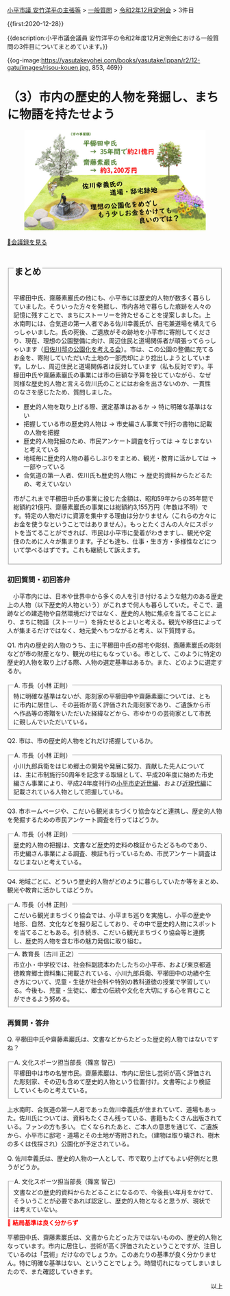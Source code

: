 <p class="breadcrumbs"><a href="../../../index.md">小平市議 安竹洋平の主張等</a> > <a href="../../index.md">一般質問</a> > <a href="./index.md">令和2年12月定例会</a> > 3件目

{{first:2020-12-28}}

{{description:小平市議会議員 安竹洋平の令和2年度12月定例会における一般質問の3件目についてまとめています。}}

{{og-image:https://yasutakeyohei.com/books/yasutake/ippan/r2/12-gatu/images/risou-kouen.jpg, 853, 469}}

# （3）市内の歴史的人物を発掘し、まちに物語を持たせよう

<figure>
<img src="./images/risou-kouen.jpg" alt="旧佐川邸理想の公園化を目指して" data-zoomable="" style="z-index:999">
</figure>

<p class="read-kaigiroku"><a href="https://ssp.kaigiroku.net/tenant/kodaira/SpMinuteView.html?council_id=1175&schedule_id=5&minute_id=128&is_search=true">📄会議録を見る</a></p>

<fieldset class="point">
  <legend><h2> まとめ </h2></legend>

平櫛田中氏、齋藤素巖氏の他にも、小平市には歴史的人物が数多く暮らしていました。そういった方々を発掘し、市内各地で暮らした痕跡を人々の記憶に残すことで、まちにストーリーを持たせることを提案しました。上水南町には、合気道の第一人者である佐川幸義氏が、自宅兼道場を構えてらっしゃいました。氏の死後、ご遺族がその跡地を小平市に寄附してくださり、現在、理想の公園整備に向け、周辺住民と道場関係者が頑張ってらっしゃいます（[旧佐川邸の公園化を考える会](https://sagawa-park.yasu.tk/)）。市は、この公園の整備に充てるお金を、寄附していただいた土地の一部売却により捻出しようとしています。しかし、周辺住民と道場関係者は反対しています（私も反対です）。平櫛田中氏や齋藤素巖氏の事業には市の巨額な予算を投じていながら、なぜ同様な歴史的人物と言える佐川氏のことにはお金を出さないのか、一貫性のなさを感じたため、質問しました。

<ul>
<li class="chk">歴史的人物を取り上げる際、選定基準はあるか<span> → 特に明確な基準はない</span></li>
<li class="chk">把握している市の歴史的人物は<span> → 市史編さん事業で刊行の書物に記載の人物を把握</span></li>
<li class="chk">歴史的人物発掘のため、市民アンケート調査を行っては<span> → なじまないと考えている</span></li>
<li class="chk">地域毎に歴史的人物の暮らしぶりをまとめ、観光・教育に活かしては<span> → 一部やっている</span></li>
<li class="chk">合気道の第一人者、佐川氏も歴史的人物に<span> → 歴史的資料からたどるため、考えていない</span></li>
</ul>

 市がこれまで平櫛田中氏の事業に投じた金額は、昭和59年からの35年間で総額約21億円、齋藤素巖氏の事業には総額約3,155万円（年数は不明）です。特定の人物だけに資源を集中する理由は分かりません（これらの方々にお金を使うなということではありません）。もっとたくさんの人々にスポットを当てることができれば、市民は小平市に愛着がわきますし、観光や定住のために人々が集まります。子ども達も、仕事・生き方・多様性などについて学べるはずです。これも継続して訴えます。

</fieldset>

<h3>初回質問・初回答弁</h3>

<div class="letter">

　小平市内には、日本や世界中から多くの人を引き付けるような魅力のある歴史上の人物（以下歴史的人物という）がこれまで何人も暮らしていた。そこで、遺跡などの建造物や自然環境だけではなく、歴史的人物に焦点を当てることにより、まちに物語（ストーリー）を持たせるとよいと考える。観光や移住によって人が集まるだけではなく、地元愛へもつながると考え、以下質問する。

<span class="q-a">Q1.</span> 市内の歴史的人物のうち、主に平櫛田中氏の邸宅や彫刻、斎藤素巖氏の彫刻などが市の財産となり、観光の柱にもなっている。市として、このように特定の歴史的人物を取り上げる際、人物の選定基準はあるか。また、どのように選定するか。

<fieldset class="touben">
<legend><span class="q-a">A.</span> 市長（小林 正則）</legend>
特に明確な基準はないが、彫刻家の平櫛田中や齋藤素巖については、ともに市内に居住し、その芸術が高く評価された彫刻家であり、ご遺族から市へ作品等の寄贈をいただいた経緯などから、市ゆかりの芸術家として市民に親しんでいただいている。
</fieldset>

<span class="q-a">Q2.</span> 市は、市の歴史的人物をどれだけ把握しているか。

<fieldset class="touben">
<legend><span class="q-a">A.</span> 市長（小林 正則）</legend>
小川九郎兵衛をはじめ郷土の開発や発展に努力、貢献した先人については、主に市制施行50周年を記念する取組として、平成20年度に始めた市史編さん事業により、平成24年度刊行の<a href="https://trc-adeac.trc.co.jp/WJ11D0/WJJS05U/1321105100/1321105100100020">小平市史近世編</a>、および<a href="https://trc-adeac.trc.co.jp/WJ11D0/WJJS05U/1321105100/1321105100100030">近現代編</a>に記載されている人物として把握している。
</fieldset>

<span class="q-a">Q3.</span> 市ホームページや、こだいら観光まちづくり協会などと連携し、歴史的人物を発掘するための市民アンケート調査を行ってはどうか。

<fieldset class="touben">
<legend><span class="q-a">A.</span> 市長（小林 正則）</legend>
歴史的人物の把握は、文書など歴史的史料の検証からたどるものであり、市史編さん事業による調査、検証も行っているため、市民アンケート調査はなじまないと考えている。
</fieldset>

<span class="q-a">Q4.</span> 地域ごとに、どういう歴史的人物がどのように暮らしていたか等をまとめ、観光や教育に活かしてはどうか。

<fieldset class="touben">
<legend><span class="q-a">A.</span> 市長（小林 正則）</legend>
こだいら観光まちづくり協会では、小平まち巡りを実施し、小平の歴史や地形、自然、文化などを掘り起こしており、その中で歴史的人物にスポットを当てることもある。引き続き、こだいら観光まちづくり協会等と連携し、歴史的人物を含む市の魅力発信に取り組む。
</fieldset>

<fieldset class="touben">
<legend><span class="q-a">A.</span> 教育長（古川 正之）</legend>
市立小・中学校では、社会科副読本わたしたちの小平市、および東京都道徳教育郷士資料集に掲載されている、小川九郎兵衛、平櫛田中の功績や生き方について、児童・生徒が社会科や特別の教科道徳の授業で学習している。今後も、児童・生徒に、郷士の伝統や文化を大切にする心を育むことができるよう努める。
</fieldset>

</div>

### 再質問・答弁
<span class="q-a">Q.</span> 平櫛田中氏や齋藤素巖氏は、文書などからたどった歴史的人物ではないですね？

<fieldset class="touben">
<legend><span class="q-a">A.</span> 文化スポーツ担当部長（篠宮 智己）</legend>
平櫛田中は市の名誉市民。齋藤素巖は、市内に居住し芸術が高く評価された彫刻家、その辺も含めて歴史的人物という位置付け。文書等により検証していくものと考えている。
</fieldset>

上水南町、合気道の第一人者であった佐川幸義氏が住まれていて、道場もあった。佐川氏については、資料もたくさん残っている、書籍もたくさん出版されている。ファンの方も多い。
亡くなられたあと、ご本人の意思を通じて、ご遺族から、小平市に邸宅・道場とその土地が寄附された。（建物は取り壊され、樹木の多くは伐採され）公園化が予定されている。

<span class="q-a">Q.</span> 佐川幸義氏は、歴史的人物の一人として、市で取り上げてもよい好例だと思うがどうか。

<fieldset class="touben">
<legend><span class="q-a">A.</span> 文化スポーツ担当部長（篠宮 智己）</legend>
文書などの歴史的資料からたどることになるので、今後長い年月をかけて、そういうことが必要であれば認定し、歴史的人物となると思うが、現状では考えていない。
</fieldset>


<div class="tips">
<strong style="color:red">🥱 結局基準は良く分からず</strong>

平櫛田中氏、齋藤素巖氏は、文書からたどった方ではないものの、歴史的人物となっています。市内に居住し、芸術が高く評価されたということですが、注目しているのは「芸術」だけなのでしょうか。このあたりの基準が良く分かりません。特に明確な基準はない、ということでしょう。時間切れになってしまいましたので、また確認していきます。

</div>

<p style="text-align:right">以上</p>